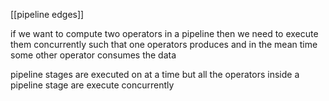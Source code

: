 [[pipeline edges]]

if we want to compute two operators in a pipeline then we need to execute them concurrently such that one operators produces and in the mean time some other operator consumes the data

pipeline stages are executed on at a time but all the operators inside a pipeline stage are execute concurrently